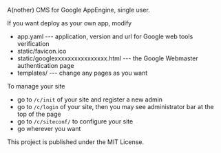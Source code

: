 A(nother) CMS for Google AppEngine, single user.

If you want deploy as your own app, modify

* app.yaml --- application, version and url for Google web tools verification
* static/favicon.ico
* static/googlexxxxxxxxxxxxxxxx.html --- the Google Webmaster authentication page
* templates/ --- change any pages as you want

To manage your site

* go to `/c/init` of your site and register a new admin
* go to `/c/login` of your site, then you may see administrator bar at the top of the page
* go to `/c/siteconf/` to configure your site
* go wherever you want

This project is published under the MIT License.
